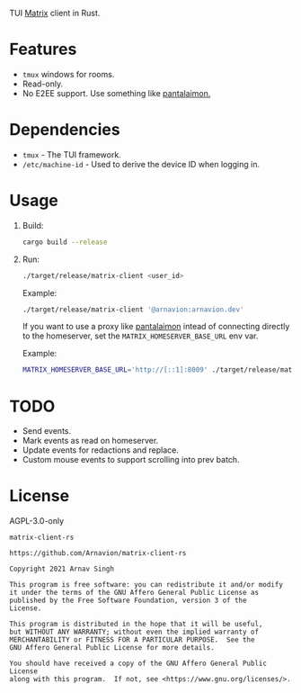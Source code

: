 TUI [Matrix](https://matrix.org/) client in Rust.


# Features

- `tmux` windows for rooms.
- Read-only.
- No E2EE support. Use something like [pantalaimon.](https://github.com/matrix-org/pantalaimon)


# Dependencies

- `tmux` - The TUI framework.
- `/etc/machine-id` - Used to derive the device ID when logging in.


# Usage

1. Build:

   ```sh
   cargo build --release
   ```

1. Run:

   ```sh
   ./target/release/matrix-client <user_id>
   ```

   Example:

   ```sh
   ./target/release/matrix-client '@arnavion:arnavion.dev'
   ```

   If you want to use a proxy like [pantalaimon](https://github.com/matrix-org/pantalaimon) intead of connecting directly to the homeserver, set the `MATRIX_HOMESERVER_BASE_URL` env var.

   Example:

   ```sh
   MATRIX_HOMESERVER_BASE_URL='http://[::1]:8009' ./target/release/matrix-client '@arnavion:arnavion.dev'
   ```


# TODO

- Send events.
- Mark events as read on homeserver.
- Update events for redactions and replace.
- Custom mouse events to support scrolling into prev batch.


# License

AGPL-3.0-only

```
matrix-client-rs

https://github.com/Arnavion/matrix-client-rs

Copyright 2021 Arnav Singh

This program is free software: you can redistribute it and/or modify
it under the terms of the GNU Affero General Public License as
published by the Free Software Foundation, version 3 of the
License.

This program is distributed in the hope that it will be useful,
but WITHOUT ANY WARRANTY; without even the implied warranty of
MERCHANTABILITY or FITNESS FOR A PARTICULAR PURPOSE.  See the
GNU Affero General Public License for more details.

You should have received a copy of the GNU Affero General Public License
along with this program.  If not, see <https://www.gnu.org/licenses/>.
```
